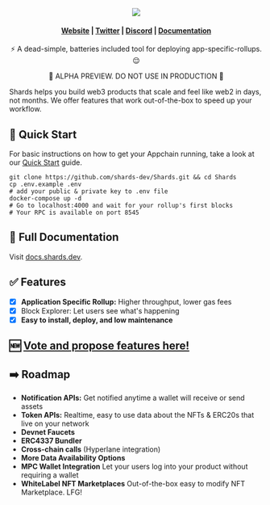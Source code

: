 

<p align="center">
  <img src="https://shards.dev/wp-content/uploads/2023/06/shards-logo-black.png">
</p>

<h4 align="center">
  <a href="https://shards.dev">Website</a> |
  <a href="https://twiter.com/shardsdotdev/">Twitter</a> |
  <a href="https://discord.gg/C8NEd5DuN">Discord</a> |
  <a href="https://docs.shards.dev">Documentation</a>
</h4>



<p align="center">⚡ A dead-simple, batteries included tool for deploying app-specific-rollups. 😌</p>
<p align="center">🚨 ALPHA PREVIEW. DO NOT USE IN PRODUCTION 🚨</p>

Shards helps you build web3 products that scale and feel like web2 in days, not months. We offer features that work out-of-the-box to speed up your workflow.


## 🚀 Quick Start

For basic instructions on how to get your Appchain running, take a look at our [Quick Start](https://docs.shards.dev/quick-start/) guide.

```shell
git clone https://github.com/shards-dev/Shards.git && cd Shards
cp .env.example .env
# add your public & private key to .env file
docker-compose up -d
# Go to localhost:4000 and wait for your rollup's first blocks
# Your RPC is available on port 8545
```

## 📖 Full Documentation

Visit [docs.shards.dev](https://docs.shards.dev).

## ✅ Features

- [x] **Application Specific Rollup:** Higher throughput, lower gas fees
- [x] Block Explorer: Let users see what's happening
- [x] **Easy to install, deploy, and low maintenance**

## 🆕 [Vote and propose features here!](https://shards.canny.io/roadmap)

## ➡️ Roadmap

- **Notification APIs:** Get notified anytime a wallet will receive or send assets
- **Token APIs:**  Realtime, easy to use data about the NFTs & ERC20s that live on your network
- **Devnet Faucets**
- **ERC4337 Bundler**
- **Cross-chain calls** (Hyperlane integration)
- **More Data Availability Options**
- **MPC Wallet Integration** Let your users log into your product without requiring a wallet
- **WhiteLabel NFT Marketplaces** Out-of-the-box easy to modify NFT Marketplace. LFG!
